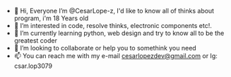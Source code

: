 - 👋 Hi, Everyone I’m @CesarLope-z, I'd like to know all of thinks about program, i'm 18 Years old
- 👀 I’m interested in code, resolve thinks, electronic components etc!.
- 🌱 I’m currently learning python, web design and try to know all to be the greatest coder
- 💞️ I’m looking to collaborate or help you to somethink you need
- 📫 You can reach me with my e-mail cesarlopezdev@gmail.com or Ig: csar.lop3079

<!---
CesarLope-z/CesarLope-z is a ✨ special ✨ repository because its `README.md` (this file) appears on your GitHub profile.
You can click the Preview link to take a look at your changes.
--->
